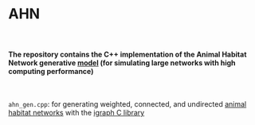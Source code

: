 # AHN

<br/> 

#### The repository contains the C++ implementation of the Animal Habitat Network generative [model](https://www.biorxiv.org/content/10.1101/2020.07.30.228205v1) (for simulating large networks with high computing performance)
<br/>

`ahn_gen.cpp`: for generating weighted, connected, and undirected [animal habitat networks](https://cran.r-project.org/web/packages/AnimalHabitatNetwork/index.html) with the [igraph C library](https://igraph.org/c/doc/index.html)